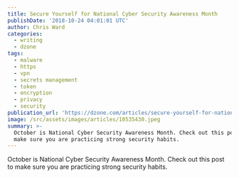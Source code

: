 ```yaml
---
title: Secure Yourself for National Cyber Security Awareness Month
publishDate: '2018-10-24 04:01:01 UTC'
author: Chris Ward
categories:
  - writing
  - dzone
tags:
  - malware
  - https
  - vpn
  - secrets management
  - token
  - encryption
  - privacy
  - security
publication_url: 'https://dzone.com/articles/secure-yourself-for-national-cyber-security-awaren'
image: /src/assets/images/articles/10535430.jpeg
summary: >-
  October is National Cyber Security Awareness Month. Check out this post to
  make sure you are practicing strong security habits.
---
```

October is National Cyber Security Awareness Month. Check out this post to make sure you are practicing strong security habits.

